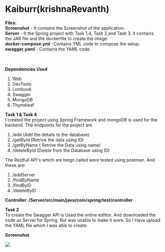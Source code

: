 # Kaiburr(krishnaRevanth)

<b>Files:</b><br/>
<b>Screenshot</b> - It contains the Screenshot of the application.<br/>
<b>Server</b> - It the Spring project with Task 1,4, Task 2,and Task 3, it contains the JAR file and the dockerfile to create the image.<br/>
<b>docker-compose.yml</b> -Contains YML code to compose the setup. <br/>
<b>swagger.yaml</b> - Contains the YAML code.<br/>
<br/><br/>

<b>Dependencies Used</b><br/>
1. Web<br/>
2. DevTools<br/>
3. Lombook<br/>
4. Swagger<br/>
5. MongoDB<br/>
6. Thymeleaf<br/>

<b>Task 1 & Task 4</b><br>
I created the project using Spring Framework and mongoDB is used  for the backend. The endpoints for the project are <br/>
1. /add (Add the details to the database) <br/>
2. /getById (Retrive the data using ID) <br/>
3. /getByName ( Retrive the Data using name) <br/>
4. /deleteById (Delete from the Database using ID) <br/>

The Restfull API's which are beign called were tested using postman. And these are:<br/>
1. /addServer <br/>
2. /findByName <br/>
3. /findByID <br/>
4. /deleteByID <br/>

<b>Controller: /Server/src/main/java/com/spring/test/controller</b><br/>

<b> Task 2 </b></br>
To create the Swagger API is Used the online edittor. And downloaded the code as Server for Spring. But was unable to make it work. So I Have upload the YAML file which I was able to create. </br>

<b>Screenshot</b><br>

<img src="Screenshots/Docker/Screenshot(174).png"> <br/>
